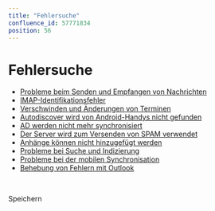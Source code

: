 ```yaml
---
title: "Fehlersuche"
confluence_id: 57771834
position: 56
---
```

# Fehlersuche


- [Probleme beim Senden und Empfangen von Nachrichten](/Guide_de_l_administrateur/Résolution_de_problèmes/Problèmes_d_émission_et_réception_de_messages/)
- [IMAP-Identifikationsfehler](/Guide_de_l_administrateur/Résolution_de_problèmes/Erreurs_d_identification_IMAP/)
- [Verschwinden und Änderungen von Terminen](/Guide_de_l_administrateur/Résolution_de_problèmes/Disparitions_et_modifications_d_événements/)
- [Autodiscover wird von Android-Handys nicht gefunden](/Guide_de_l_administrateur/Résolution_de_problèmes/L_autodiscover_n_est_pas_trouvé_par_les_mobiles_Android/)
- [AD werden nicht mehr synchronisiert](/Guide_de_l_administrateur/Résolution_de_problèmes/Les_AD_ne_sont_plus_synchronisés/)
- [Der Server wird zum Versenden von SPAM verwendet](/Guide_de_l_administrateur/Résolution_de_problèmes/Le_serveur_est_utilisé_pour_envoyer_du_SPAM/)
- [Anhänge können nicht hinzugefügt werden](/Guide_de_l_administrateur/Résolution_de_problèmes/Pièces_jointes_impossible_à_ajouter/)
- [Probleme bei Suche und Indizierung](/Guide_de_l_administrateur/Résolution_de_problèmes/Problèmes_de_recherche_et_indexation/)
- [Probleme bei der mobilen Synchronisation](/Guide_de_l_administrateur/Résolution_de_problèmes/Problèmes_de_synchronisation_mobile/)
- [Behebung von Fehlern mit Outlook](/Guide_de_l_administrateur/Résolution_de_problèmes/Résolution_des_problèmes_avec_Outlook/)


 

Speichern

